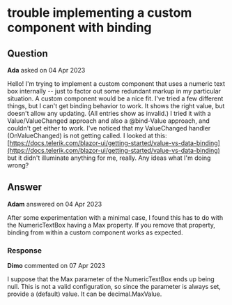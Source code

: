 # trouble implementing a custom component with binding

## Question

**Ada** asked on 04 Apr 2023

Hello! I'm trying to implement a custom component that uses a numeric text box internally -- just to factor out some redundant markup in my particular situation. A custom component would be a nice fit. I've tried a few different things, but I can't get binding behavior to work. It shows the right value, but doesn't allow any updating. (All entries show as invalid.) I tried it with a Value/ValueChanged approach and also a @bind-Value approach, and couldn't get either to work. I've noticed that my ValueChanged handler (OnValueChanged) is not getting called. I looked at this: [https://docs.telerik.com/blazor-ui/getting-started/value-vs-data-binding](https://docs.telerik.com/blazor-ui/getting-started/value-vs-data-binding) but it didn't illuminate anything for me, really. Any ideas what I'm doing wrong?

## Answer

**Adam** answered on 04 Apr 2023

After some experimentation with a minimal case, I found this has to do with the NumericTextBox having a Max property. If you remove that property, binding from within a custom component works as expected.

### Response

**Dimo** commented on 07 Apr 2023

I suppose that the Max parameter of the NumericTextBox ends up being null. This is not a valid configuration, so since the parameter is always set, provide a (default) value. It can be decimal.MaxValue.
